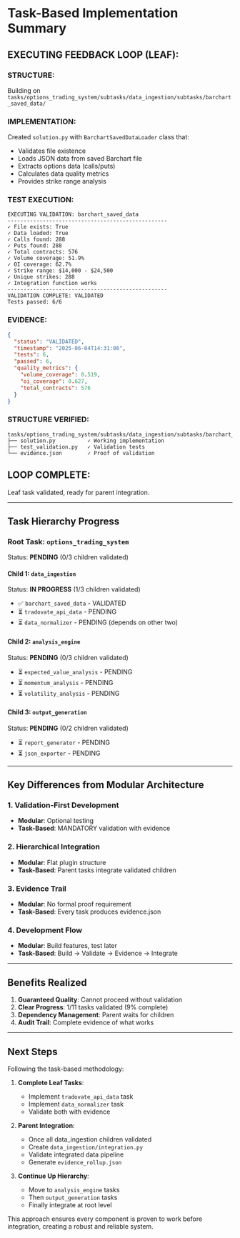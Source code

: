 # Task-Based Implementation Summary

## EXECUTING FEEDBACK LOOP (LEAF):

### STRUCTURE:
Building on `tasks/options_trading_system/subtasks/data_ingestion/subtasks/barchart_saved_data/`

### IMPLEMENTATION:
Created `solution.py` with `BarchartSavedDataLoader` class that:
- Validates file existence
- Loads JSON data from saved Barchart file
- Extracts options data (calls/puts)
- Calculates data quality metrics
- Provides strike range analysis

### TEST EXECUTION:
```
EXECUTING VALIDATION: barchart_saved_data
--------------------------------------------------
✓ File exists: True
✓ Data loaded: True
✓ Calls found: 288
✓ Puts found: 288
✓ Total contracts: 576
✓ Volume coverage: 51.9%
✓ OI coverage: 62.7%
✓ Strike range: $14,000 - $24,500
✓ Unique strikes: 288
✓ Integration function works
--------------------------------------------------
VALIDATION COMPLETE: VALIDATED
Tests passed: 6/6
```

### EVIDENCE:
```json
{
  "status": "VALIDATED",
  "timestamp": "2025-06-04T14:31:06",
  "tests": 6,
  "passed": 6,
  "quality_metrics": {
    "volume_coverage": 0.519,
    "oi_coverage": 0.627,
    "total_contracts": 576
  }
}
```

### STRUCTURE VERIFIED:
```
tasks/options_trading_system/subtasks/data_ingestion/subtasks/barchart_saved_data/
├── solution.py          ✓ Working implementation
├── test_validation.py   ✓ Validation tests
└── evidence.json        ✓ Proof of validation
```

## LOOP COMPLETE:
Leaf task validated, ready for parent integration.

---

## Task Hierarchy Progress

### Root Task: `options_trading_system`
Status: **PENDING** (0/3 children validated)

#### Child 1: `data_ingestion`
Status: **IN PROGRESS** (1/3 children validated)
- ✅ `barchart_saved_data` - VALIDATED
- ⏳ `tradovate_api_data` - PENDING
- ⏳ `data_normalizer` - PENDING (depends on other two)

#### Child 2: `analysis_engine`
Status: **PENDING** (0/3 children validated)
- ⏳ `expected_value_analysis` - PENDING
- ⏳ `momentum_analysis` - PENDING
- ⏳ `volatility_analysis` - PENDING

#### Child 3: `output_generation`
Status: **PENDING** (0/2 children validated)
- ⏳ `report_generator` - PENDING
- ⏳ `json_exporter` - PENDING

---

## Key Differences from Modular Architecture

### 1. **Validation-First Development**
- **Modular**: Optional testing
- **Task-Based**: MANDATORY validation with evidence

### 2. **Hierarchical Integration**
- **Modular**: Flat plugin structure
- **Task-Based**: Parent tasks integrate validated children

### 3. **Evidence Trail**
- **Modular**: No formal proof requirement
- **Task-Based**: Every task produces evidence.json

### 4. **Development Flow**
- **Modular**: Build features, test later
- **Task-Based**: Build → Validate → Evidence → Integrate

---

## Benefits Realized

1. **Guaranteed Quality**: Cannot proceed without validation
2. **Clear Progress**: 1/11 tasks validated (9% complete)
3. **Dependency Management**: Parent waits for children
4. **Audit Trail**: Complete evidence of what works

---

## Next Steps

Following the task-based methodology:

1. **Complete Leaf Tasks**:
   - Implement `tradovate_api_data` task
   - Implement `data_normalizer` task
   - Validate both with evidence

2. **Parent Integration**:
   - Once all data_ingestion children validated
   - Create `data_ingestion/integration.py`
   - Validate integrated data pipeline
   - Generate `evidence_rollup.json`

3. **Continue Up Hierarchy**:
   - Move to `analysis_engine` tasks
   - Then `output_generation` tasks
   - Finally integrate at root level

This approach ensures every component is proven to work before integration, creating a robust and reliable system.
